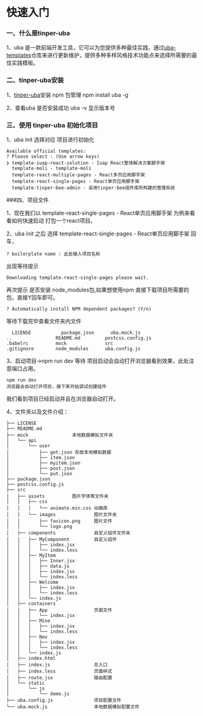 # 快速入门

### 一、什么是tinper-uba

1、uba 是一款前端开发工具，它可以为您提供多种最佳实践，通过[uba-templates](https://github.com/uba-templates)仓库来进行更新维护，提供多种多样风格技术功能点来选择所需要的最佳实践模板。

### 二、tinper-uba安装

1、[tinper-uba](http://docs.tinper.org/uba/)安装 npm 包管理 npm install uba -g

2、查看uba 是否安装成功 uba -v 显示版本号

### 三、使用 tinper-uba 初始化项目

1、uba init 选择对应 项目进行初始化

```
Available official templates:
? Please select : (Use arrow keys)
❯ template-iuap-react-solution - Iuap React整体解决方案脚手架
  template-moli - template-moli
  template-react-multiple-pages - React多页应用脚手架
  template-react-single-pages - React单页应用脚手架
  template-tinper-bee-admin - 采用tinper-bee组件库所构建的管理系统
```

###四、项目文件

1、现在我们以 template-react-single-pages - React单页应用脚手架 为例来看看如何快速启动 打包一个react项目。

2、uba init 之后 选择 template-react-single-pages - React单页应用脚手架 回车，

```
? boilerplate name : 此处输入项目名称
```

出现等待提示

```
Downloading template-react-single-pages please wait.
```

再次提示 是否安装 node_modules包,如果想使用npm 直接下载项目所需要的包，直接Y回车即可。

```
? Automatically install NPM dependent packages? (Y/n)
```

等待下载完毕查看文件夹内文件

```
  LICENSE           package.json      uba.mock.js
..                README.md         postcss.config.js
.babelrc          mock              src
.gitignore        node_modules      uba.config.js
```

3、启动项目->npm run dev 等待 项目启动会自动打开浏览器看到效果，此处注意端口占用。

```
npm run dev
浏览器会自动打开项目，接下来开始调试创建组件
```

我们看到项目已经启动并且在浏览器自动打开。

4、文件夹以及文件介绍：

```
├── LICENSE
├── README.md
├── mock 				本地数据模拟文件夹
│   └── api				
│       └── user
│           ├── get.json 存放本地模拟数据
│           ├── item.json
│           ├── myitem.json
│           ├── post.json
│           └── put.json
├── package.json
├── postcss.config.js
├── src
│   ├── assets 			图片字体等文件夹
│   │   ├── css
│   │   │   └── animate.min.css 动画库
│   │   └── images   			图片文件夹
│   │       ├── favicon.png   	图片文件
│   │       └── logo.png
│   ├── components				自定义组件文件夹
│   │   ├── MyComponent			自定义组件
│   │   │   ├── index.jsx
│   │   │   └── index.less
│   │   ├── MyItem
│   │   │   ├── Inner.jsx
│   │   │   ├── data.js
│   │   │   ├── index.jsx
│   │   │   └── index.less
│   │   ├── Welcome
│   │   │   ├── index.jsx
│   │   │   └── index.less
│   │   └── index.js
│   ├── containers
│   │   ├── App					页面文件
│   │   │   └── index.jsx
│   │   ├── Mine
│   │   │   ├── index.jsx
│   │   │   └── index.less
│   │   ├── Nav
│   │   │   ├── index.jsx
│   │   │   └── index.less
│   │   └── index.js
│   ├── index.html
│   ├── index.js				总入口
│   ├── index.less				页面样式
│   ├── route.jsx				路由配置
│   └── static
│       └── js
│           └── demo.js
├── uba.config.js				项目配置文件
└── uba.mock.js					本地数据模拟配置文件
```
